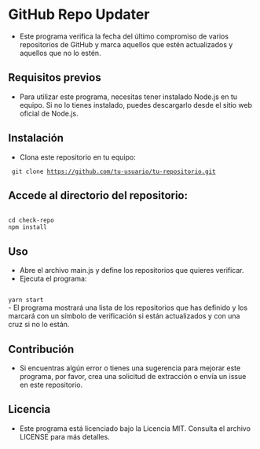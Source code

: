 # GitHub Repo Updater
- Este programa verifica la fecha del último compromiso de varios repositorios de GitHub y marca aquellos que estén actualizados y aquellos que no lo estén.

## Requisitos previos
- Para utilizar este programa, necesitas tener instalado Node.js en tu equipo. Si no lo tienes instalado, puedes descargarlo desde el sitio web oficial de Node.js.

## Instalación
- Clona este repositorio en tu equipo:
  
<code> git clone https://github.com/tu-usuario/tu-repositorio.git </code>


## Accede al directorio del repositorio:
<code>
cd check-repo
npm install
</code>

## Uso
- Abre el archivo main.js y define los repositorios que quieres verificar.
- Ejecuta el programa:
<code>
yarn start
</code>
- El programa mostrará una lista de los repositorios que has definido y los marcará con un símbolo de verificación si están actualizados y con una cruz si no lo están.

## Contribución
- Si encuentras algún error o tienes una sugerencia para mejorar este programa, por favor, crea una solicitud de extracción o envía un issue en este repositorio.

## Licencia
- Este programa está licenciado bajo la Licencia MIT. Consulta el archivo LICENSE para más detalles.